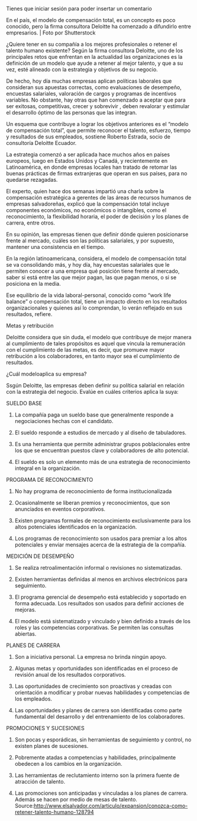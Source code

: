 


Tienes que iniciar sesión para poder insertar un comentario

En el país, el modelo de compensación total, es un concepto es poco conocido, pero la firma consultora Deloitte ha comenzado a difundirlo entre empresarios. | Foto por Shutterstock





¿Quiere tener en su compañía a los mejores profesionales o retener el talento humano existente? Según la firma consultora Deloitte, uno de los principales retos que enfrentan en la actualidad las organizaciones es la definición de un modelo que ayude a retener al mejor talento, y que a su vez, esté alineado con la estrategia y objetivos de su negocio.

De hecho, hoy día muchas empresas aplican políticas laborales que consideran sus apuestas correctas, como evaluaciones de desempeño, encuestas salariales, valoración de cargos y programas de incentivos variables. No obstante, hay otras que han comenzado a aceptar que para ser exitosas, competitivas, crecer y sobrevivir , deben revalorar y estimular el desarrollo óptimo de las personas que las integran.

Un esquema que contribuye a lograr los objetivos anteriores es el “modelo de compensación total”, que permite reconocer el talento, esfuerzo, tiempo y resultados de sus empleados, sostiene Roberto Estrada, socio de consultoría Deloitte Ecuador.

La estrategia comenzó a ser aplicada hace muchos años en países europeos, luego en Estados Unidos y Canadá, y recientemente en Latinoamérica, en donde empresas locales han tratado de retomar las buenas prácticas de firmas extranjeras que operan en sus países, para no quedarse rezagadas.

El experto, quien hace dos semanas impartió una charla sobre la compensación estratégica a gerentes de las áreas de recursos humanos de empresas salvadoreñas, explicó que la compensación total incluye componentes económicos, no económicos o intangibles, como el reconocimiento, la flexibilidad horaria, el poder de decisión y los planes de carrera, entre otros.

En su opinión, las empresas tienen que definir dónde quieren posicionarse frente al mercado, cuáles son las políticas salariales, y por supuesto, mantener una consistencia en el tiempo.

En la región latinoamericana, considera, el modelo de compensación total se va consolidando más, y hoy día, hay encuestas salariales que le permiten conocer a una empresa qué posición tiene frente al mercado, saber si está entre las que mejor pagan, las que pagan menos, o si se posiciona en la media.

Ese equilibrio de la vida laboral-personal, conocido como “work life balance” o compensación total, tiene un impacto directo en los resultados organizacionales y quienes así lo comprendan, lo verán reflejado en sus resultados, refiere.

Metas y retribución

Deloitte considera que sin duda, el modelo que contribuye de mejor manera al cumplimiento de tales propósitos es aquel que vincula la remuneración con el cumplimiento de las metas, es decir, que promueve mayor retribución a los colaboradores, en tanto mayor sea el cumplimiento de resultados. 



¿Cuál modeloaplica su empresa?

Ssgún Deloitte, las empresas deben definir su política salarial en relación con la estrategia del negocio. Evalúe en cuáles criterios aplica la suya:

SUELDO BASE

1. La compañía paga un sueldo base que generalmente responde a negociaciones hechas con el candidato.

2. El sueldo responde a estudios de mercado y al diseño de tabuladores.

3. Es una herramienta que permite administrar grupos poblacionales entre los que se encuentran puestos clave y colaboradores de alto potencial.

4. El sueldo es solo un elemento más de una estrategia de reconocimiento integral en la organización.

PROGRAMA DE RECONOCIMIENTO

1. No hay programa de reconocimiento de forma institucionalizada

2. Ocasionalmente se liberan premios y reconocimientos, que son anunciados en eventos corporativos.

3. Existen programas formales de reconocimiento exclusivamente para los altos potenciales identificados en la organización.

4. Los programas de reconocimiento son usados para premiar a los altos potenciales y enviar mensajes acerca de la estrategia de la compañía.

MEDICIÓN DE DESEMPEÑO

1. Se realiza retroalimentación informal o revisiones no sistematizadas.

2. Existen herramientas definidas al menos en archivos electrónicos para seguimiento.

3. El programa gerencial de desempeño está establecido y soportado en forma adecuada. Los resultados son usados para definir acciones de mejoras.

4. El modelo está sistematizado y vinculado y bien definido a través de los roles y las competencias corporativas. Se permiten las consultas abiertas.

PLANES DE CARRERA

1. Son a iniciativa personal. La empresa no brinda ningún apoyo.

2. Algunas metas y oportunidades son identificadas en el proceso de revisión anual de los resultados corporativos.

3. Las oportunidades de crecimiento son proactivas y creadas con orientación a modificar y probar nuevas habilidades y competencias de los empleados.

4. Las oportunidades y planes de carrera son identificadas como parte fundamental del desarrollo y del entrenamiento de los colaboradores.

PROMOCIONES Y SUCESIONES

1. Son pocas y esporádicas, sin herramientas de seguimiento y control, no existen planes de sucesiones.

2. Pobremente atadas a competencias y habilidades, principalmente obedecen a los cambios en la organización.

3. Las herramientas de reclutamiento interno son la primera fuente de atracción de talento.

4. Las promociones son anticipadas y vinculadas a los planes de carrera. Además se hacen por medio de mesas de talento.
Source:http://www.elsalvador.com/articulo/expansion/conozca-como-retener-talento-humano-128794